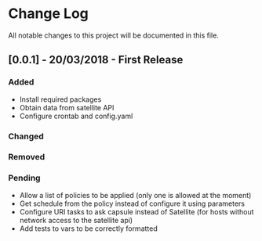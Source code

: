 # Change Log
All notable changes to this project will be documented in this file.
## [0.0.1] - 20/03/2018 - First Release
### Added
- Install required packages
- Obtain data from satellite API
- Configure crontab and config.yaml

### Changed

### Removed

### Pending
- Allow a list of policies to be applied (only one is allowed at the moment)
- Get schedule from the policy instead of configure it using parameters
- Configure URI tasks to ask capsule instead of Satellite (for hosts without network access to the satellite api)
- Add tests to vars to be correctly formatted
